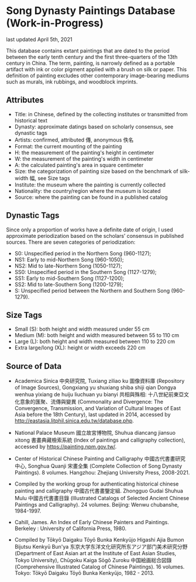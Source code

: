 # Song Dynasty Paintings Database (Work-in-Progress)

last updated April 5th, 2021

This database contains extant paintings that are dated to the period between the early tenth century and the first three-quarters of the 13th century in China. The term, painting, is narrowly defined as a portable artifact with ink or color pigment applied with a brush on silk or paper. This definition of painting excludes other contemporary image-bearing mediums such as murals, ink rubbings, and woodblock imprints. 

## Attributes
- Title: in Chinese, defined by the collecting institutes or transmitted from historical text
- Dynasty: approximate datings based on scholarly consensus, see dynastic tags
- Artists: confirmed, attributed 傳, anonymous 佚名
- Format: the current mounting of the painting 
- H: the measurement of the painting's height in centimeter
- W: the measurement of the painting's width in centimeter
- A: the calculated painting's area in square centimeter
- Size: the categorization of painting size based on the benchmark of silk-width 幅, see Size tags
- Institute: the museum where the painting is currently collected
- Nationality: the country/region where the museum is located
- Source: where the painting can be found in a published catalog


## Dynastic Tags
Since only a proportion of works have a definite date of origin, I used approximate periodization based on the scholars’ consensus in published sources. There are seven categories of periodization: 

- S0: Unspecified period in the Northern Song (960-1127); 
- NS1: Early to mid-Northern Song (960-1050); 
- NS2: Mid to late-Northern Song (1050-1127); 
- SS0: Unspecified period in the Southern Song (1127-1279); 
- SS1: Early to mid-Southern Song (1127-1200); 
- SS2: Mid to late-Southern Song (1200-1279); 
- S: Unspecified period between the Northern and Southern Song (960-1279). 

## Size Tags
- Small (S): both height and width measured under 55 cm
- Medium (M): both height and width measured between 55 to 110 cm
- Large (L): both height and width measured between 110 to 220 cm
- Extra large/long  (XL): height or width exceeds 220 cm

## Source of Data

- Academica Sinica 中央研究院, Tuxiang ziliao ku 圖像資料庫 (Repository of Image Sources), Gongxiang yu shuxiang shiba shiji qian Dongya wenhua yixiang de huiju liuchuan yu bianyi 共相與殊相: 十八世紀前東亞文化意象的匯聚、流傳與變異 (Commonality and Divergence: The Convergence, Transmission, and Variation of Cultural Images of East Asia before the 18th Century), last updated in 2014, accessed by http://eastasia.litphil.sinica.edu.tw/database.php.
 
- National Palace Museum 國立故宮博物院, Shuhua diancang jiansuo xitong 書畫典藏檢索系統 (Index of paintings and calligraphy collection), accessed by https://painting.npm.gov.tw/.


- Center of Historical Chinese Painting and Calligraphy 中國古代書畫研究中心, Songhua Quanji 宋畫全集 (Complete Collection of Song Dynasty Paintings). 8 volumes. Hangzhou: Zhejiang University Press, 2008-2021.


- Compiled by the working group for authenticating historical chinese painting and calligraphy 中國古代書畫鑒定組. Zhongguo Gudai Shuhua Mulu 中國古代書畫目錄 (Illustrated Catalogs of Selected Ancient Chinese Paintings and Calligraphy). 24 volumes. Beijing: Wenwu chubanshe, 1984-1997.


- Cahill, James. An Index of Early Chinese Painters and Paintings. Berkeley : University of California Press, 1980.


- Compiled by Tōkyō Daigaku Tōyō Bunka Kenkyūjo Higashi Ajia Bumon Bijutsu Kenkyū Bun'ya 东京大学东洋文化研究所东アジア部门美术研究分野 (Department of East Asian art at the Institute of East Asian Studies, Tokyo University), Chūgoku Kaiga Sōgō Zuroku 中国絵画総合図錄 (Comprehensive Illustrated Catalog of Chinese Paintings). 16 volumes. Tokyo: Tōkyō Daigaku Tōyō Bunka Kenkyūjo, 1982 - 2013. 
